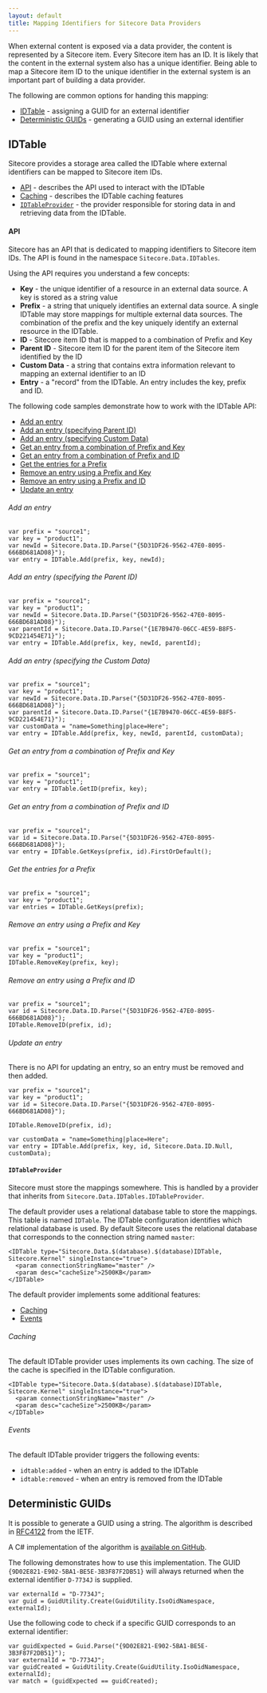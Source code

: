```yaml
---
layout: default
title: Mapping Identifiers for Sitecore Data Providers
---
```

When external content is exposed via a data provider, the content is represented by a Sitecore item. Every Sitecore item has an ID. It is likely that the content in the external system also has a unique identifier. Being able to map a Sitecore item ID to the unique identifier in the external system is an important part of building a data provider.

The following are common options for handing this mapping: 

* [IDTable](#idtable) - assigning a GUID for an external identifier
* [Deterministic GUIDs](#deterministic) - generating a GUID using an external identifier

## <a name="idtable">IDTable</a>

Sitecore provides a storage area called the IDTable where external identifiers can be mapped to Sitecore item IDs.

* [API](#api) - describes the API used to interact with the IDTable
* [Caching](#caching) - describes the IDTable caching features
* [`IDTableProvider`](#IDTableProvider) - the provider responsible for storing data in and retrieving data from the IDTable.

#### <a name="api">API</a>

Sitecore has an API that is dedicated to mapping identifiers to Sitecore item IDs. The API is found in the namespace `Sitecore.Data.IDTables`. 

Using the API requires you understand a few concepts:

* **Key** - the unique identifier of a resource in an external data source. A key is stored as a string value 
* **Prefix** - a string that uniquely identifies an external data source. A single IDTable may store mappings for multiple external data sources. The combination of the prefix and the key uniquely identify an external resource in the IDTable.
* **ID** - Sitecore item ID that is mapped to a combination of Prefix and Key
* **Parent ID** - Sitecore item ID for the parent item of the Sitecore item identified by the ID
* **Custom Data** - a string that contains extra information relevant to mapping an external identifier to an ID 
* **Entry** - a "record" from the IDTable. An entry includes the key, prefix and ID. 

The following code samples demonstrate how to work with the IDTable API:

* [Add an entry](#api_add1)
* [Add an entry (specifying Parent ID)](#api_add2)
* [Add an entry (specifying Custom Data)](#api_add3)
* [Get an entry from a combination of Prefix and Key](#api_get1)
* [Get an entry from a combination of Prefix and ID](#api_get2)
* [Get the entries for a Prefix](#api_get3)
* [Remove an entry using a Prefix and Key](#api_remove1)
* [Remove an entry using a Prefix and ID](#api_remove2)
* [Update an entry](#api_update1)

###### <a name="api_add1">Add an entry</a>

	var prefix = "source1";
	var key = "product1";
	var newId = Sitecore.Data.ID.Parse("{5D31DF26-9562-47E0-8095-666BD681AD08}");
	var entry = IDTable.Add(prefix, key, newId);

###### <a name="api_add2">Add an entry (specifying the Parent ID)</a>

	var prefix = "source1";
	var key = "product1";
	var newId = Sitecore.Data.ID.Parse("{5D31DF26-9562-47E0-8095-666BD681AD08}");
	var parentId = Sitecore.Data.ID.Parse("{1E7B9470-06CC-4E59-B8F5-9CD221454E71}");
	var entry = IDTable.Add(prefix, key, newId, parentId);

###### <a name="api_add3">Add an entry (specifying the Custom Data)</a>

	var prefix = "source1";
	var key = "product1";
	var newId = Sitecore.Data.ID.Parse("{5D31DF26-9562-47E0-8095-666BD681AD08}");
	var parentId = Sitecore.Data.ID.Parse("{1E7B9470-06CC-4E59-B8F5-9CD221454E71}");
	var customData = "name=Something|place=Here";
	var entry = IDTable.Add(prefix, key, newId, parentId, customData);

###### <a name="api_get1">Get an entry from a combination of Prefix and Key</a>

	var prefix = "source1";
	var key = "product1";
	var entry = IDTable.GetID(prefix, key);

###### <a name="api_get2">Get an entry from a combination of Prefix and ID</a>

	var prefix = "source1";
	var id = Sitecore.Data.ID.Parse("{5D31DF26-9562-47E0-8095-666BD681AD08}");
	var entry = IDTable.GetKeys(prefix, id).FirstOrDefault();

###### <a name="api_get3">Get the entries for a Prefix</a>

	var prefix = "source1";
	var key = "product1";
	var entries = IDTable.GetKeys(prefix);

###### <a name="api_remove1">Remove an entry using a Prefix and Key</a>

	var prefix = "source1";
	var key = "product1";
	IDTable.RemoveKey(prefix, key);

###### <a name="api_remove2">Remove an entry using a Prefix and ID</a>

	var prefix = "source1";
	var id = Sitecore.Data.ID.Parse("{5D31DF26-9562-47E0-8095-666BD681AD08}");
	IDTable.RemoveID(prefix, id);

###### <a name="api_update1">Update an entry</a>
There is no API for updating an entry, so an entry must be removed and then added.

	var prefix = "source1";
	var key = "product1";
	var id = Sitecore.Data.ID.Parse("{5D31DF26-9562-47E0-8095-666BD681AD08}");
	
	IDTable.RemoveID(prefix, id);
	
	var customData = "name=Something|place=Here";
	var entry = IDTable.Add(prefix, key, id, Sitecore.Data.ID.Null, customData);

#### <a name="IDTableProvider">`IDTableProvider`</a>

Sitecore must store the mappings somewhere. This is handled by a provider that inherits from `Sitecore.Data.IDTables.IDTableProvider`.

The default provider uses a relational database table to store the mappings. This table is named `IDTable`. The IDTable configuration identifies which relational database is used. By default Sitecore uses the relational database that corresponds to the connection string named `master`:

	<IDTable type="Sitecore.Data.$(database).$(database)IDTable, Sitecore.Kernel" singleInstance="true">
	  <param connectionStringName="master" />
	  <param desc="cacheSize">2500KB</param>
	</IDTable>

The default provider implements some additional features:

* [Caching](#idprovider_caching)
* [Events](#idprovider_events)

###### <a name="idprovider_caching">Caching</a>

The default IDTable provider uses implements its own caching. The size of the cache is specified in the IDTable configuration.  

	<IDTable type="Sitecore.Data.$(database).$(database)IDTable, Sitecore.Kernel" singleInstance="true">
	  <param connectionStringName="master" />
	  <param desc="cacheSize">2500KB</param>
	</IDTable>

###### <a name="idprovider_events">Events</a>

The default IDTable provider triggers the following events:

* `idtable:added` - when an entry is added to the IDTable
* `idtable:removed` - when an entry is removed from the IDTable

## <a name="deterministic">Deterministic GUIDs</a>

It is possible to generate a GUID using a string. The algorithm is described in [RFC4122](http://www.ietf.org/rfc/rfc4122.txt) from the IETF. 

A C# implementation of the algorithm is [available on GitHub](https://github.com/LogosBible/Logos.Utility/blob/master/src/Logos.Utility/GuidUtility.cs).

The following demonstrates how to use this implementation. The GUID `{9D02E821-E902-5BA1-BE5E-3B3F87F2DB51}` will always returned when the external identifier `D-7734J` is supplied.

	var externalId = "D-7734J";
	var guid = GuidUtility.Create(GuidUtility.IsoOidNamespace, externalId);

Use the following code to check if a specific GUID corresponds to an external identifier:

	var guidExpected = Guid.Parse("{9D02E821-E902-5BA1-BE5E-3B3F87F2DB51}");
	var externalId = "D-7734J";
	var guidCreated = GuidUtility.Create(GuidUtility.IsoOidNamespace, externalId);
	var match = (guidExpected == guidCreated);
